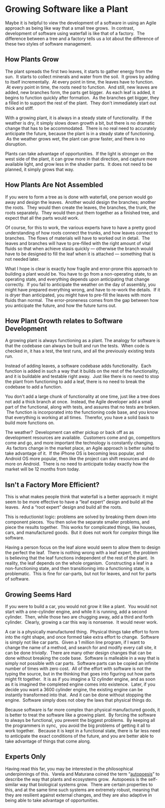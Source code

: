 #  Growing Software like a Plant

Maybe it is helpful to view the development of a software in using an Agile approach as being like way that a small tree grows.  In contrast, development of software using waterfall is like that of a factory.  The difference between a tree and a factory tells us a lot about the difference of these two styles of software management.

## How Plants Grow

The plant spreads the first two leaves, it starts to gather energy from the sun.  It starts to collect minerals and water from the soil.  It grows by adding to itself incrementally.  At every point in time, the leaves have to function.  At every point in time, the roots need to function.  And still, new leaves are added, new branches form, the parts get bigger.  As each leaf is added, it begins to function quickly after formation.  As the branches get bigger, they a filled in to support the rest of the plant.  They don't immediately start out thick and stiff. 

With a growing plant, it is always in a steady state of functionality.  If the weather is dry, it simply slows down growth a bit, but there is no dramatic change that has to be accommodated.  There is no real need to accurately anticipate the future, because the plant is in a steady state of functioning.  As the weather grows wet, the plant can grow faster, and there is no disruption.  

Plants can take advantage of opportunities.  If the light is stronger on the west side of the plant, it can grow more in that direction, and capture more available light, and grow less in the shadier parts.  It does not need to be planned, it simply grows that way.

## How Plants Are Not Assembled

If you were to form a tree as is done with waterfall, one person would go away and design the leaves.  Another would design the branches; another the roots.  They would then create the leaves, the branches, the trunk, the roots separately.  They would then put them together as a finished tree, and expect that all the parts would work. 

Of course, for this to work, the various experts have to have a pretty good understanding of how roots connect the trunks, and how leaves connect to branches.  The flows of materials will have to worked out in detail.  The leaves and branches will have to pre-filled with the right amount of vital fluids so that when achieve stasis quickly — otherwise the branch would have to be designed to fill the leaf when it is attached — something that is not needed later.  

What I hope is clear is exactly how fragile and error-prone this approach to building a plant would be. You have to go from a non-operating state, to an operating state, and everything depends upon anticipating that change correctly.  If you fail to anticipate the weather on the day of assembly, you might have prepared everything wrong, and have to re-work the details.  If it is dryer than anticipated, you might have to pre-fill the leaves with more fluids than normal.  The error-proneness comes from the gap between how you anticipate the future, and how the future turns out.

## How Plant Growth relates to Software Development

A growing plant is always functioning as a plant. The analogy for software is that the codebase can always be built and run the tests.  When code is checked in, it has a test, the test runs, and all the previously existing tests run.  

Instead of adding leaves, a software codebase adds functionality.  Each function is added in such a way that it builds on the rest of the functionality, and it is buildable and testable right away.  Just like there is no need to stop the plant from functioning to add a leaf, there is no need to break the codebase to add a function.

You don't add a large chunk of functionality at one time, just like a tree does not add a thick branch at once.  Instead, the Agile developer add a small part of the functional, along with tests, and assures that no tests are broken.  The function is incorporated into the functioning code base, and you know that everything is working at all times.  Therefor, you have a solid basis to build more functions on.

The weather?  Development can either pickup or back off as as development resources are available.  Customers come and go, competitors come and go, and more important the technology is constantly changing.  As factors change in the market place, an Agile approach is better suited to take advantage of it.  If the iPhone OS is becoming less popular, and Android OS more popular, then like the project can shift resources and do more on Android.  There is no need to anticipate today exactly how the market will be 12 months from today.

## Isn't a Factory More Efficient?

This is what makes people think that waterfall is a better approach: it might seem to be more effective to have a “leaf expert” design and build all the leaves.  And a “root expert” design and build all the roots. 

This is reductionist logic: problems are solved by breaking them down into component pieces.  You then solve the separate smaller problems, and piece the results together.  This works for complicated things, like houses, cars, and manufactured goods.  But it does not work for _complex_ things like software. 

Having a person focus on the leaf alone would seem to allow them to design the perfect the leaf.  There is nothing wrong with a leaf expert, the problem is believing that the leaf functions independent of the rest of the plant.  In reality, the leaf depends on the whole organism.  Constructing a leaf in a non-functioning state, and then transitioning into a functioning state, is problematic.  This is fine for car-parts, but not for leaves, and not for parts of software.

## Growing Seems Hard

If you were to build a car, you would not grow it like a plant.  You would not start with a one-cylinder engine, and while it is running, add a second cylinder.  Then, while those two are chugging away, add a third and forth cylinder.  Clearly, growing a car this way is nonsense.  It would never work.  

A car is a physically manufactured thing.  Physical things take effort to form into the right shape, and once formed take extra effort to change.  Software is simply not like car parts.  Given a 1 million line program, if I want to change the name of a method, and search for and modify every call site, it can be done _trivially_.  There are many other design changes that can be done without breaking the code base.  Software is malleable in a way that is simply not possible with car parts.  Software parts can be copied an infinite number of times with zero cost.  All of the effort with software is not the typing the source, but in the thinking that goes into figuring out how parts might fit together.  It is as if you imagine a 12 cylinder engine, and as soon as it is imagined the completed engine comes into existence.  Later, if you decide you want a 3600 cylinder engine, the existing engine can be instantly transformed into that.  And it can be done without stopping the engine.  Software simply does not obey the laws that physical things do.  

Because software is far more complex than physical manufactured goods, it is better to treat the software like a growing plant.  By forcing the software to always be functional, you prevent the biggest problems.  By keeping all the programmers in sync,  you avoid the big problems of getting it all to work together.   Because it is kept in a functional state, there is far less need to anticipate the exact conditions of the future, and you are better able to take advantage of things that come along.

## Experts Only

Having read this far, you may be interested in the philosophical underpinnings of this.  Varela and Maturana coined the term “[autopoesis](http://en.wikipedia.org/wiki/Autopoiesis)” to describe the way that plants and ecosystems grow.  Autopoesis is the self-similar way that biological systems grow.  There are certain properties to this, and at the same time such systems are extremely robust, meaning that they are resilient against external changes, and they are also adaptive in being able to take advantage of opportunities.